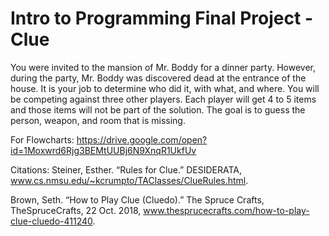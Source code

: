 # Intro to Programming Final Project - Clue

You were invited to the mansion of Mr. Boddy for a dinner party. However, during the party, Mr. Boddy was discovered dead at the entrance of the house. It is your job to determine who did it, with what, and where. You will be competing against three other players. Each player will get 4 to 5 items and those items will not be part of the solution. The goal is to guess the person, weapon, and room that is missing.

For Flowcharts:
https://drive.google.com/open?id=1Moxwrd6Rjg3BEMtUUBj6N9XnqR1UkfUv

Citations:
Steiner, Esther. “Rules for Clue.” DESIDERATA, www.cs.nmsu.edu/~kcrumpto/TAClasses/ClueRules.html.

Brown, Seth. “How to Play Clue (Cluedo).” The Spruce Crafts, TheSpruceCrafts, 22 Oct. 2018, www.thesprucecrafts.com/how-to-play-clue-cluedo-411240.